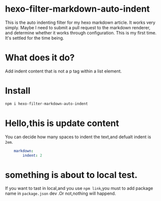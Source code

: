 # hexo-filter-markdown-auto-indent
This is the auto indenting filter for my hexo markdown article. It works very simply. Maybe I need to submit a pull request to the markdown renderer, and determine whether it works through configuration. This is my first time. It's settled for the time being.

# What does it do?
Add indent content that is not a p tag within a list element.

# Install
```bash
npm i hexo-filter-markdown-auto-indent

```

# Hello,this is update content
You can decide how many spaces to indent the text,and defualt indent is `2em`.

```yaml
    markdown:
        indent: 2
```
# something is about to local test.
If you want to tast in local,and you use `npm link`,you must to add package name in `package.json` dev .Or not,nothing will happend.